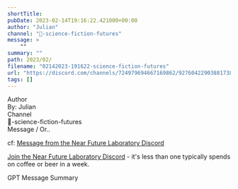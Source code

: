 ```yaml
---
shortTitle: 
pubDate: 2023-02-14T19:16:22.421000+00:00
author: "Julian"
channel: "🥼-science-fiction-futures"
message: >
    ""
summary: ""
path: 2023/02/
filename: "02142023-191622-science-fiction-futures"
url: "https://discord.com/channels/724979694667169862/927604229038817380/1075133420335808512"
tags: []
---
```

<div class="metadata-title-header pt-3 pb-3 pl-2">Author</div>    
<div class="bg-gray-200 p-4 rounded-md mb-4">   
By: Julian
</div>

<div class="metadata-title-header pt-3 pb-3 pl-2">Channel</div>    
<div class="bg-gray-200 p-4 rounded-md mb-4">   
🥼-science-fiction-futures</span>
</div>

<div class="metadata-title-header pt-3 pb-3 pl-2">Message / Or..</div>    
<div class="human-content-container">  




<!-- 

 -->
</div>



cf: <a href="">Message from the Near Future Laboratory Discord</a>

<a href="">Join the Near Future Laboratory Discord</a> - it's less than one typically spends on coffee or beer in a week. 



<div class="metadata-title-header pt-3 pb-3 pl-2">GPT Message Summary</div>    
<div class="robot-content-container">

</div>
</div>